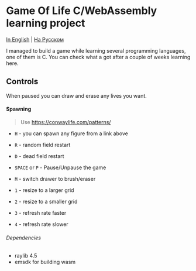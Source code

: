 # Game Of Life C/WebAssembly learning project

[In English](README.md) | [На Русском](/src/static/ruREADME.md)

I managed to build a game while learning several programming languages, one of them is C. You can check what a got after a couple of weeks learning here.

## Controls

When paused you can draw and erase any lives you want.

#### Spawning

> Use https://conwaylife.com/patterns/

- `H` - you can spawn any figure from a link above

- `R` - random field restart
- `D` - dead field restart
- `SPACE` or `P` - Pause/Unpause the game
- `M` - switch drawer to brush/eraser
- `1` - resize to a larger grid
- `2` - resize to a smaller grid
- `3` - refresh rate faster
- `4` - refresh rate slower

###### Dependencies
- raylib 4.5
- emsdk for building wasm